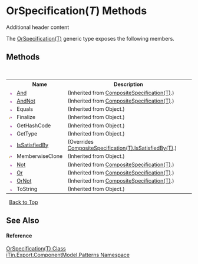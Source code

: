 # OrSpecification(*T*) Methods
Additional header content 

The <a href="T_iTin_Export_ComponentModel_Patterns_OrSpecification_1">OrSpecification(T)</a> generic type exposes the following members.


## Methods
&nbsp;<table><tr><th></th><th>Name</th><th>Description</th></tr><tr><td>![Public method](media/pubmethod.gif "Public method")</td><td><a href="M_iTin_Export_ComponentModel_Patterns_CompositeSpecification_1_And">And</a></td><td> (Inherited from <a href="T_iTin_Export_ComponentModel_Patterns_CompositeSpecification_1">CompositeSpecification(T)</a>.)</td></tr><tr><td>![Public method](media/pubmethod.gif "Public method")</td><td><a href="M_iTin_Export_ComponentModel_Patterns_CompositeSpecification_1_AndNot">AndNot</a></td><td> (Inherited from <a href="T_iTin_Export_ComponentModel_Patterns_CompositeSpecification_1">CompositeSpecification(T)</a>.)</td></tr><tr><td>![Public method](media/pubmethod.gif "Public method")</td><td>Equals</td><td> (Inherited from Object.)</td></tr><tr><td>![Protected method](media/protmethod.gif "Protected method")</td><td>Finalize</td><td> (Inherited from Object.)</td></tr><tr><td>![Public method](media/pubmethod.gif "Public method")</td><td>GetHashCode</td><td> (Inherited from Object.)</td></tr><tr><td>![Public method](media/pubmethod.gif "Public method")</td><td>GetType</td><td> (Inherited from Object.)</td></tr><tr><td>![Public method](media/pubmethod.gif "Public method")</td><td><a href="M_iTin_Export_ComponentModel_Patterns_OrSpecification_1_IsSatisfiedBy">IsSatisfiedBy</a></td><td> (Overrides <a href="M_iTin_Export_ComponentModel_Patterns_CompositeSpecification_1_IsSatisfiedBy">CompositeSpecification(T).IsSatisfiedBy(T)</a>.)</td></tr><tr><td>![Protected method](media/protmethod.gif "Protected method")</td><td>MemberwiseClone</td><td> (Inherited from Object.)</td></tr><tr><td>![Public method](media/pubmethod.gif "Public method")</td><td><a href="M_iTin_Export_ComponentModel_Patterns_CompositeSpecification_1_Not">Not</a></td><td> (Inherited from <a href="T_iTin_Export_ComponentModel_Patterns_CompositeSpecification_1">CompositeSpecification(T)</a>.)</td></tr><tr><td>![Public method](media/pubmethod.gif "Public method")</td><td><a href="M_iTin_Export_ComponentModel_Patterns_CompositeSpecification_1_Or">Or</a></td><td> (Inherited from <a href="T_iTin_Export_ComponentModel_Patterns_CompositeSpecification_1">CompositeSpecification(T)</a>.)</td></tr><tr><td>![Public method](media/pubmethod.gif "Public method")</td><td><a href="M_iTin_Export_ComponentModel_Patterns_CompositeSpecification_1_OrNot">OrNot</a></td><td> (Inherited from <a href="T_iTin_Export_ComponentModel_Patterns_CompositeSpecification_1">CompositeSpecification(T)</a>.)</td></tr><tr><td>![Public method](media/pubmethod.gif "Public method")</td><td>ToString</td><td> (Inherited from Object.)</td></tr></table>&nbsp;
<a href="#orspecification(*t*)-methods">Back to Top</a>

## See Also


#### Reference
<a href="T_iTin_Export_ComponentModel_Patterns_OrSpecification_1">OrSpecification(T) Class</a><br /><a href="N_iTin_Export_ComponentModel_Patterns">iTin.Export.ComponentModel.Patterns Namespace</a><br />